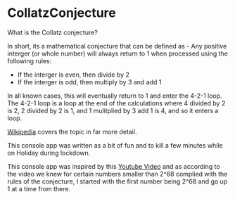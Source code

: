 # CollatzConjecture
What is the Collatz conjecture?

In short, its a mathematical conjecture that can be defined as - Any positive interger (or whole number) will always return to 1 when processed using the following rules:

- If the interger is even, then divide by 2
- If the interger is odd, then multiply by 3 and add 1

In all known cases, this will eventually return to 1 and enter the 4-2-1 loop. The 4-2-1 loop is a loop at the end of the calculations where 4 divided by 2 is 2, 2 divided by 2 is 1, and 1 mulitplied by 3 add 1 is 4, and so it enters a loop.

[Wikipedia](https://en.wikipedia.org/wiki/Collatz_conjecture) covers the topic in far more detail.

This console app was written as a bit of fun and to kill a few minutes while on Holiday during lockdown.

This console app was inspired by this [Youtube Video](https://www.youtube.com/watch?v=094y1Z2wpJg) and as according to the video we knew for certain numbers smaller than 2^68 complied with the rules of the conjecture, I started with the first number being 2^68 and go up 1 at a time from there.
